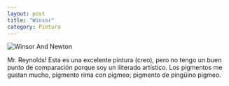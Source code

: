 ```yaml
---
layout: post
title: "Winsor"
category: Pintura
---
```


![Winsor And Newton](http://www.jacordoba.com/images/up/wandn.jpeg)


Mr. Reynolds! Esta es una excelente pintura (creo), pero no tengo un buen punto de comparación porque soy un iliterado artístico. Los pigmentos me gustan mucho, pigmento rima con pigmeo; pigmento de pingüino pigmeo.